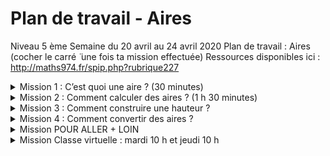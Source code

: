 # Plan de travail - Aires
Niveau 5 ème
Semaine du 20 avril au 24 avril 2020
Plan de travail : Aires (cocher le carré  ̈ une fois ta mission effectuée)
Ressources disponibles ici : http://maths974.fr/spip.php?rubrique227

<details>
  <summary>Mission 1 : C’est quoi une aire ? (30 minutes)</summary>

- [ ] Recopier et compléter le 1 er paragraphe « C’est quoi une aire » (15 minutes)
- [ ] Activité - Diagnostique avec le qcm-pronote : « QF11 aire/périmètre ». (10 minutes)
- [ ] Exercices 1 et 2 de la fiche d’exercices sur les aires. (5 minutes)
</details>

<details>
  <summary>Mission 2 : Comment calculer des aires ? (1 h 30 minutes)</summary>
  
- [ ] Recopier et compléter le 2 ème paragraphe « Comment calculer des aires » (40 minutes)
- [ ] Les explications détaillées en vidéo à http://www.maths974.fr/spip.php?article722 (15 minutes)
- [ ] Fiche d’entrainement sur les aires dans votre cahier partie exercice. (15 minutes)
- [ ] Jeu pour s’entrainer à https://learningapps.org/watch?v=ptn3r5foj20 (10 minutes)
- [ ] Évaluation formative avec le qcm-pronote : « QF12 aire » (15 minutes)
</details>

<details>
  <summary>Mission 3 : Comment construire une hauteur ?</summary>
  
- [ ] Recopier et compléter le 3 ème paragraphe « Comment construire une hauteur » (20 minutes)
- [ ] Exercices 4 et 8 de la fiche d’exercices sur les aires. (10 minutes)
</details>

<details>
  <summary>Mission 4 : Comment convertir des aires ?</summary>
  
- [ ] Recopier et compléter le 4 ème paragraphe « Comment convertir des aires » (20 minutes)
- [ ] Exercice 3 de la fiche d’exercices sur les aires. (10 minutes)
</details>

<details>
  <summary>Mission POUR ALLER + LOIN</summary>
  
- [ ] Exercices 5, 6, 7 et 9 de la fiche d’exercices sur les aires.
- [ ] Exercices en ligne (avec firefox et en acceptant flash) http://www.maths974.fr/spip.php?article723
</details>

<details>
  <summary>Mission Classe virtuelle : mardi 10 h et jeudi 10 h</summary>
  
- [ ] Préparer vos questions, votre cahier, une calculatrice, de quoi écrire.
- [ ] On validera également les compétences de votre guide de survie.
</details>
